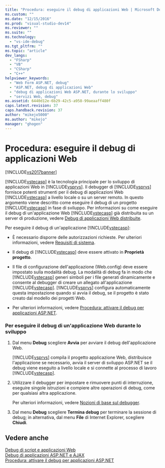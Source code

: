 ```yaml
---
title: "Procedura: eseguire il debug di applicazioni Web | Microsoft Docs"
ms.custom: ""
ms.date: "12/15/2016"
ms.prod: "visual-studio-dev14"
ms.reviewer: ""
ms.suite: ""
ms.technology: 
  - "vs-ide-debug"
ms.tgt_pltfrm: ""
ms.topic: "article"
dev_langs: 
  - "FSharp"
  - "VB"
  - "CSharp"
  - "C++"
helpviewer_keywords: 
  - "Web Form ASP.NET, debug"
  - "ASP.NET, debug di applicazioni Web"
  - "debug di applicazioni Web ASP.NET, durante lo sviluppo"
  - "servizi Web, debug"
ms.assetid: 6440d12e-6b29-42c5-a958-99aeaaff480f
caps.latest.revision: 37
caps.handback.revision: 37
author: "mikejo5000"
ms.author: "mikejo"
manager: "ghogen"
---
```

# Procedura: eseguire il debug di applicazioni Web
[!INCLUDE[vs2017banner](../code-quality/includes/vs2017banner.md)]

[!INCLUDE[vstecasp](../code-quality/includes/vstecasp_md.md)] è la tecnologia principale per lo sviluppo di applicazioni Web in [!INCLUDE[vsprvs](../code-quality/includes/vsprvs_md.md)].  Il debugger di [!INCLUDE[vsprvs](../code-quality/includes/vsprvs_md.md)] fornisce potenti strumenti per il debug di applicazioni Web [!INCLUDE[vstecasp](../code-quality/includes/vstecasp_md.md)] a livello locale o su un server remoto.  In questo argomento viene descritto come eseguire il debug di un progetto [!INCLUDE[vstecasp](../code-quality/includes/vstecasp_md.md)] in fase di sviluppo.  Per informazioni su come eseguire il debug di un'applicazione Web [!INCLUDE[vstecasp](../code-quality/includes/vstecasp_md.md)] già distribuita su un server di produzione, vedere [Debug di applicazioni Web distribuite](../debugger/debugging-deployed-web-applications.md).  
  
 Per eseguire il debug di un'applicazione [!INCLUDE[vstecasp](../code-quality/includes/vstecasp_md.md)]:  
  
-   È necessario disporre delle autorizzazioni richieste.  Per ulteriori informazioni, vedere [Requisiti di sistema](../debugger/aspnet-debugging-system-requirements.md).  
  
-   Il debug di [!INCLUDE[vstecasp](../code-quality/includes/vstecasp_md.md)] deve essere attivato in **Proprietà progetto**.  
  
-   Il file di configurazione dell'applicazione \(Web.config\) deve essere impostato sulla modalità debug.  La modalità di debug fa in modo che [!INCLUDE[vstecasp](../code-quality/includes/vstecasp_md.md)] generi simboli per i file generati dinamicamente e consente al debugger di creare un allegato all'applicazione [!INCLUDE[vstecasp](../code-quality/includes/vstecasp_md.md)].  [!INCLUDE[vsprvs](../code-quality/includes/vsprvs_md.md)] configura automaticamente questa impostazione quando si avvia il debug, se il progetto è stato creato dal modello dei progetti Web.  
  
-   Per ulteriori informazioni, vedere [Procedura: attivare il debug per applicazioni ASP.NET](../debugger/how-to-enable-debugging-for-aspnet-applications.md).  
  
### Per eseguire il debug di un'applicazione Web durante lo sviluppo  
  
1.  Dal menu **Debug** scegliere **Avvia** per avviare il debug dell'applicazione Web.  
  
     [!INCLUDE[vsprvs](../code-quality/includes/vsprvs_md.md)] compila il progetto applicazione Web, distribuisce l'applicazione se necessario, avvia il server di sviluppo ASP.NET se il debug viene eseguito a livello locale e si connette al processo di lavoro [!INCLUDE[vstecasp](../code-quality/includes/vstecasp_md.md)].  
  
2.  Utilizzare il debugger  per impostare e rimuovere punti di interruzione, eseguire singole istruzioni e compiere altre operazioni di debug, come per qualsiasi altra applicazione.  
  
     Per ulteriori informazioni, vedere [Nozioni di base sul debugger](../debugger/debugger-basics.md).  
  
3.  Dal menu **Debug** scegliere **Termina debug** per terminare la sessione di debug; in alternativa, dal menu **File** di Internet Explorer, scegliere **Chiudi**.  
  
## Vedere anche  
 [Debug di script e applicazioni Web](../debugger/debugging-web-applications-and-script.md)   
 [Debug di applicazioni ASP.NET e AJAX](../debugger/debugging-aspnet-and-ajax-applications.md)   
 [Procedura: attivare il debug per applicazioni ASP.NET](../debugger/how-to-enable-debugging-for-aspnet-applications.md)